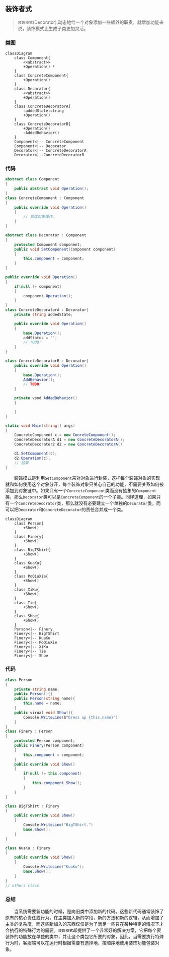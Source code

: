 ## 装饰者式
> `装饰模式`(Decorator),动态地给一个对象添加一些额外的职责，就增加功能来说，装饰模式比生成子类更加灵活。

### 类图
```mermaid
classDiagram
    class Component{
        <<abstract>>
        +Operation() *
    }
    class ConcreteComponent{
        +Operation()
    }
    class Decorator{
        <<abstract>>
        +Operation()
    }
    class ConcreteDecoratorA{
        -addedState:string
        +Operation()
    }
    class ConcreteDecoratorB{
        +Operation()
        -AddedBehavior()
    }
    Component<|-- ConcreteComponent
    Component<|-- Decorator
    Decorator<|-- ConcreteDecoratorA
    Decorator<|--ConcreteDecoratorB
```

### 代码
```C#
abstract class Component
{
    public abstract void Operation();
}
class ConcreteComponent : Component
{
    public override void Operation()
    {
        // 具体对象操作。
    }
}

abstract class Decorator : Component
{
    protected Component component;
    public void SetComponent(Component component)
    {
        this.component = component;
    }
}

public override void Operation()
{
    if(null != component)
    {
        component.Operation();
    }
}
class ConcreteDecoratorA : Decorator{
    private string addedState;

    public override void Operation()
    {
        base.Operation();
        addStatus = "";
        // TOOD:
    }
}

class ConcreteDecoratorB : Decorator{
    public override void Operation()
    {
        base.Operation();
        AddBehavior();
        // TODO;
    }

    private vpod AddedBehavior()
    {

    }
}

static void Main(string[] args)
{
    ConcreteComponent c = new ConreteComponent();
    ConcreteDecoratorA d1 = new ConcreteDecoratorA();
    ConcreteDecorator2 d2 = new ConcreteDecoratorA()

    d1.SetComponent(c);
    d2.Operation(c);
    // 结果
}
```
&emsp;&emsp;装饰模式是利用`SetComponent`来对对象进行封装，这样每个装饰对象的实现就和如何使用这个对象分开，每个装饰对象只关心自己的功能，不需要关系如何被添加到对象链中。如果只有一个`ConcreteComponent`类而没有抽象的`Component`类，那么`Decorator`类可以是`ConcreteComponent`的一个子类。同样道理，如果只有一个`ConcreteDecorator`类，那么就没有必要建立一个单独的`Decorator`类，而可以把`Decorator`和`ConcreteDecorator`的责任合并成一个类。
```Mermaid
classDiagram
    class Person{
        +Show()
    }
    class Finery{
        +Show()
    }
    class BigTShirt{
        +Show()
    }
    class KuaKu{
        +Show()
    }
    class PoQiuXie{
        +Show()
    }
    class XiKu{
        +Show()
    }
    class Tie{
        +Show()
    }
    class Shoe{
        +Show()
    }
    Person<|-- Finery
    Finery<|-- BigTShirt
    Finery<|-- KuaKu
    Finery<|-- PoQiuXie
    Finery<|-- XiKu
    Finery<|-- Tie
    Finery<|-- Shoe
```

### 代码
```C#
class Person
{
    private string name;
    public Person(){}
    public Person(string name){
        this.name = name;
    }
    public virual void Show(){
        Console.WriteLine($"Dress up {this.name}")
    }
}
class Finery : Person
{
    protected Person component;
    public Finery(Person component)
    {
        this.component = component;
    }
    public override void Show()
    {
        if(null != this.component)
        {
            this.component.Show();
        }
    }
}

class BigTShirt : Finery
{
    public override void Show()
    {
        Console.WriteLine("BigTShirt.")
        base.Show();
    }
}

class KuaKu : Finery
{
    public override void Show()
    {
        Console.WriteLine("KuaKu");
        base.Show();
    }
}
// others class.
```
### 总结
&emsp;&emsp;当系统需要新功能的时候，是向旧类中添加新的代码。这些新代码通常装饰了原有的核心责任或行为，在主类加入新的字段，新的方法和新的逻辑，从而增加了主类的复杂度，而这些新加入的东西仅仅是为了满足一些只在某种特定的情况下才会执行的特殊行为的需要。`装饰模式`却提供了一个非常好的解决方案，它把每个要装饰的功能放在单独的类中，并让这个类包它所要的对象，因此，当需要执行特殊行为时，客服端可以在运行时根据需要有选择地，按顺序地使用装饰功能包装对象。